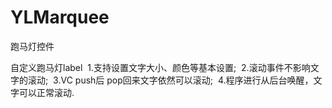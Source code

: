 # YLMarquee
跑马灯控件

自定义跑马灯label
  1.支持设置文字大小、颜色等基本设置;
  2.滚动事件不影响文字的滚动;
  3.VC push后 pop回来文字依然可以滚动;
  4.程序进行从后台唤醒，文字可以正常滚动.
